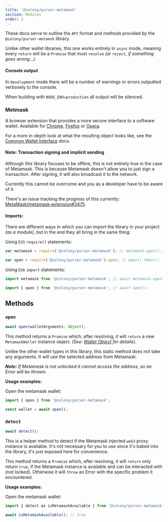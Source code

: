 ```yaml
---
title: '@colony/purser-metamask'
section: Modules
order: 2
---
```


These docs serve to outline the `API` format and methods provided by the `@colony/purser-metamsk` library.

Unlike other wallet libraries, this one works entirely in `async` mode, meaning every `return` will be a `Promise` that must `resolve` _(or `reject`, if something goes wrong...)_.

#### Console output

In `development` mode there will be a number of warnings or errors outputted verbosely to the console.

When building with `NODE_ENV=production` all output will be silenced.

### Metmask

A browser extension that provides a more secure interface to a software wallet. Available for [Chrome](https://chrome.google.com/webstore/detail/metamask/nkbihfbeogaeaoehlefnkodbefgpgknn), [Firefox](https://addons.mozilla.org/en-US/firefox/addon/ether-metamask/) or [Opera](https://addons.opera.com/en/extensions/details/metamask/).

For a more in-depth look at what the resulting object looks like, see the [Common Wallet Interface](https://docs.colony.io/purser/interface-common-wallet-interface/) docs.

#### Note: Transaction signing and implicit sending

Although this library focuses to be offline, this is not entirely true in the case of Metamask. This is because Metamask doesn't allow you to just sign a transaction. After signing, it will also broadcast it to the network.

Currently this cannot be overcome and you as a developer have to be aware of it.

There's an issue tracking the progress of this currently: [MetaMask/metamask-extension#3475](https://github.com/MetaMask/metamask-extension/issues/3475).

#### Imports:

There are different ways in which you can import the library in your project _(as a module)_, but in the end they all bring in the same thing:

Using `ES5` `require()` statements:
```js
var metamask = require('@colony/purser-metamask'); // metamask.open().then();

var open = require('@colony/purser-metamask').open; // open().then();
```

Using `ES6` `import` statements:
```js
import metamask from '@colony/purser-metamask'; // await metamask.open();

import { open } from '@colony/purser-metamask'; // await open();
```

## Methods

### `open`

```js
await open(walletArguments: Object);
```

This method returns a `Promise` which, after resolving, it will `return` a new `MetamaskWallet` instance object. _(See: [Wallet Object](wallet-object.md) for details)_.

Unlike the other wallet types in this library, this static method does not take any arguments. It will use the selected address from Metamask.

_**Note:** If Metamask is not unlocked it cannot access the address, so an Error will be thrown._

**Usage examples:**

Open the metamask wallet:
```js
import { open } from '@colony/purser-metamask';

const wallet = await open();
```

### `detect`

```js
await detect();
```

This is a helper method to detect if the Metamask injected `web3` proxy instance is available. It's not necessary for you to use since it's baked into the library, it's just exposed here for convenience.

This method returns a `Promise` which, after resolving, it will `return` only return `true`, if the Metamask instance is available and can be interacted with _(not locked)_. Otherwise it will `throw` an Error with the specific problem it encountered.

**Usage examples:**

Open the metamask wallet:
```js
import { detect as isMetamaskAvailable } from '@colony/purser-metamask';

await isMetamaskAvailable(); // true
```
